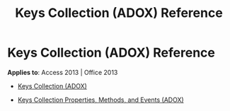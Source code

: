 ﻿---
title: Keys Collection (ADOX) Reference
TOCTitle: Keys Collection (ADOX)
ms:assetid: e604e8b3-bc2a-4075-a7d5-cc840a0f66c2
ms:mtpsurl: https://msdn.microsoft.com/library/JJ250168(v=office.15)
ms:contentKeyID: 48548372
ms.date: 09/18/2015
mtps_version: v=office.15
---

# Keys Collection (ADOX) Reference


**Applies to**: Access 2013 | Office 2013



  - [Keys Collection (ADOX)](keys-collection-adox.md)

  - [Keys Collection Properties, Methods, and Events (ADOX)](keys-collection-properties-methods-and-events-adox.md)


